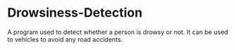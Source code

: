 # Drowsiness-Detection
A program used to detect whether a person is drowsy or not. It can be used to vehicles to avoid any road accidents.
